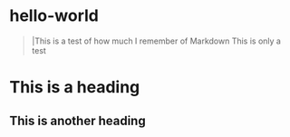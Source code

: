 # hello-world
>|This is a test of how much I remember of Markdown
This is only a test
# This is a heading
## This is another heading

